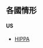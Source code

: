 ## 各國情形

#### US
- [HIPPA](https://www.hhs.gov/hipaa/for-professionals/privacy/special-topics/de-identification/index.html)
